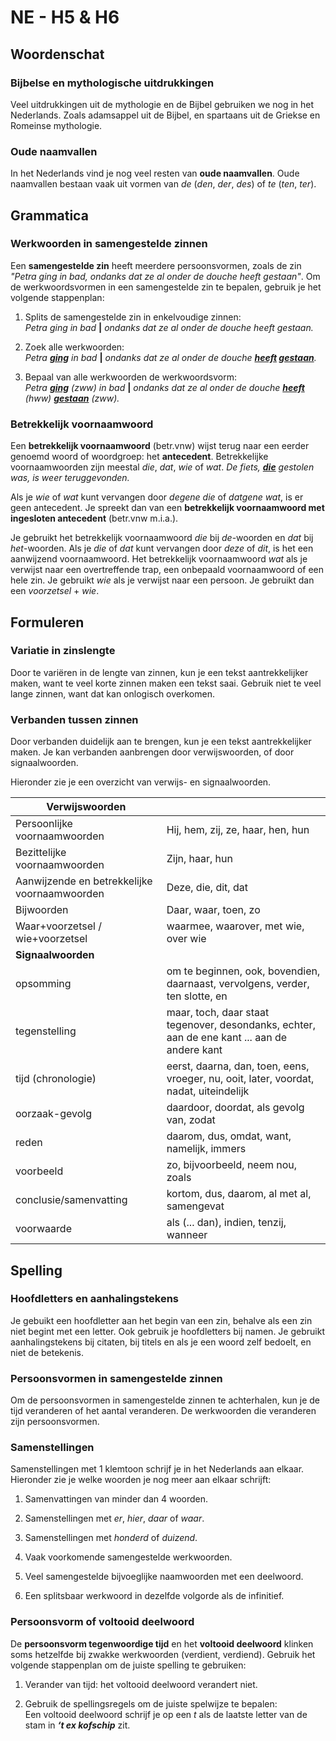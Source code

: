 # NE - H5 & H6

## Woordenschat

### Bijbelse en mythologische uitdrukkingen

Veel uitdrukkingen uit de mythologie en de Bijbel gebruiken we nog in het Nederlands. Zoals adamsappel uit de Bijbel, en spartaans uit de Griekse en Romeinse mythologie.

### Oude naamvallen

In het Nederlands vind je nog veel resten van **oude naamvallen**. Oude naamvallen bestaan vaak uit vormen van *de* (*den*, *der*, *des*) of *te* (*ten*, *ter*).

## Grammatica

### Werkwoorden in samengestelde zinnen

Een **samengestelde zin** heeft meerdere persoonsvormen, zoals de zin *"Petra ging in bad, ondanks dat ze al onder de douche heeft gestaan"*. Om de werkwoordsvormen in een samengestelde zin te bepalen, gebruik je het volgende stappenplan:

1. Splits de samengestelde zin in enkelvoudige zinnen:  
    *Petra ging in bad* **\|** *ondanks dat ze al onder de douche heeft gestaan.*

2. Zoek alle werkwoorden:  
    *Petra **<u>ging</u>** in bad* **\|** *ondanks dat ze al onder de douche **<u>heeft</u> <u>gestaan</u>**.*

3. Bepaal van alle werkwoorden de werkwoordsvorm:  
    *Petra **<u>ging</u>** (zww) in bad* **\|** *ondanks dat ze al onder de douche **<u>heeft</u>** (hww) **<u>gestaan</u>*** *(zww).*

### Betrekkelijk voornaamwoord

Een **betrekkelijk voornaamwoord** (betr.vnw) wijst terug naar een eerder genoemd woord of woordgroep: het **antecedent**. Betrekkelijke voornaamwoorden zijn meestal *die*, *dat*, *wie* of *wat*. *De fiets, **<u>die</u>** gestolen was, is weer teruggevonden.*

Als je *wie* of *wat* kunt vervangen door *degene die* of *datgene wat*, is er geen antecedent. Je spreekt dan van een **betrekkelijk voornaamwoord met ingesloten antecedent** (betr.vnw m.i.a.).

Je gebruikt het betrekkelijk voornaamwoord *die* bij *de*-woorden en *dat* bij *het*-woorden. Als je *die* of *dat* kunt vervangen door *deze* of *dit*, is het een aanwijzend voornaamwoord. Het betrekkelijk voornaamwoord *wat* als je verwijst naar een overtreffende trap, een onbepaald voornaamwoord of een hele zin. Je gebruikt *wie* als je verwijst naar een persoon. Je gebruikt dan een *voorzetsel* + *wie*.

## Formuleren

### Variatie in zinslengte

Door te variëren in de lengte van zinnen, kun je een tekst aantrekkelijker maken, want te veel korte zinnen maken een tekst saai. Gebruik niet te veel lange zinnen, want dat kan onlogisch overkomen.

### Verbanden tussen zinnen

Door verbanden duidelijk aan te brengen, kun je een tekst aantrekkelijker maken. Je kan verbanden aanbrengen door verwijswoorden, of door signaalwoorden.

Hieronder zie je een overzicht van verwijs- en signaalwoorden.

| **Verwijswoorden** |  |
|----|----|
| Persoonlijke voornaamwoorden | Hij, hem, zij, ze, haar, hen, hun |
| Bezittelijke voornaamwoorden | Zijn, haar, hun |
| Aanwijzende en betrekkelijke voornaamwoorden | Deze, die, dit, dat |
| Bijwoorden | Daar, waar, toen, zo |
| Waar+voorzetsel / wie+voorzetsel | waarmee, waarover, met wie, over wie |
| **Signaalwoorden** |  |
| opsomming | om te beginnen, ook, bovendien, daarnaast, vervolgens, verder, ten slotte, en |
| tegenstelling | maar, toch, daar staat tegenover, desondanks, echter, aan de ene kant ... aan de andere kant |
| tijd (chronologie) | eerst, daarna, dan, toen, eens, vroeger, nu, ooit, later, voordat, nadat, uiteindelijk |
| oorzaak-gevolg | daardoor, doordat, als gevolg van, zodat |
| reden | daarom, dus, omdat, want, namelijk, immers |
| voorbeeld | zo, bijvoorbeeld, neem nou, zoals |
| conclusie/samenvatting | kortom, dus, daarom, al met al, samengevat |
| voorwaarde | als (... dan), indien, tenzij, wanneer |

## Spelling

### Hoofdletters en aanhalingstekens

Je gebuikt een hoofdletter aan het begin van een zin, behalve als een zin niet begint met een letter. Ook gebruik je hoofdletters bij namen. Je gebruikt aanhalingstekens bij citaten, bij titels en als je een woord zelf bedoelt, en niet de betekenis.

### Persoonsvormen in samengestelde zinnen

Om de persoonsvormen in samengestelde zinnen te achterhalen, kun je de tijd veranderen of het aantal veranderen. De werkwoorden die veranderen zijn persoonsvormen.

### Samenstellingen

Samenstellingen met 1 klemtoon schrijf je in het Nederlands aan elkaar. Hieronder zie je welke woorden je nog meer aan elkaar schrijft:

1. Samenvattingen van minder dan 4 woorden.

2. Samenstellingen met *er*, *hier*, *daar* of *waar*.

3. Samenstellingen met *honderd* of *duizend*.

4. Vaak voorkomende samengestelde werkwoorden.

5. Veel samengestelde bijvoeglijke naamwoorden met een deelwoord.

6. Een splitsbaar werkwoord in dezelfde volgorde als de infinitief.

### Persoonsvorm of voltooid deelwoord

De **persoonsvorm tegenwoordige tijd** en het **voltooid deelwoord** klinken soms hetzelfde bij zwakke werkwoorden (verdient, verdiend). Gebruik het volgende stappenplan om de juiste spelling te gebruiken:

1. Verander van tijd: het voltooid deelwoord verandert niet.

2. Gebruik de spellingsregels om de juiste spelwijze te bepalen:  
    Een voltooid deelwoord schrijf je op een *t* als de laatste letter van de stam in ***‘t ex kofschip*** zit.
